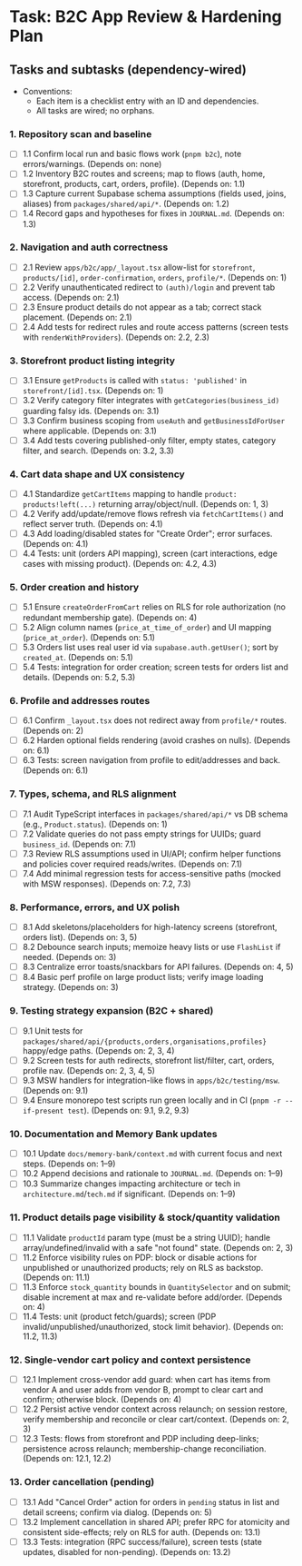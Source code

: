 # Task: B2C App Review & Hardening Plan

## Tasks and subtasks (dependency-wired)

- Conventions:
  - Each item is a checklist entry with an ID and dependencies.
  - All tasks are wired; no orphans.

### 1. Repository scan and baseline

- [ ] 1.1 Confirm local run and basic flows work (`pnpm b2c`), note errors/warnings. (Depends on: none)
- [ ] 1.2 Inventory B2C routes and screens; map to flows (auth, home, storefront, products, cart, orders, profile). (Depends on: 1.1)
- [ ] 1.3 Capture current Supabase schema assumptions (fields used, joins, aliases) from `packages/shared/api/*`. (Depends on: 1.2)
- [ ] 1.4 Record gaps and hypotheses for fixes in `JOURNAL.md`. (Depends on: 1.3)

### 2. Navigation and auth correctness

- [ ] 2.1 Review `apps/b2c/app/_layout.tsx` allow-list for `storefront`, `products/[id]`, `order-confirmation`, `orders`, `profile/*`. (Depends on: 1)
- [ ] 2.2 Verify unauthenticated redirect to `(auth)/login` and prevent tab access. (Depends on: 2.1)
- [ ] 2.3 Ensure product details do not appear as a tab; correct stack placement. (Depends on: 2.1)
- [ ] 2.4 Add tests for redirect rules and route access patterns (screen tests with `renderWithProviders`). (Depends on: 2.2, 2.3)

### 3. Storefront product listing integrity

- [ ] 3.1 Ensure `getProducts` is called with `status: 'published'` in `storefront/[id].tsx`. (Depends on: 1)
- [ ] 3.2 Verify category filter integrates with `getCategories(business_id)` guarding falsy ids. (Depends on: 3.1)
- [ ] 3.3 Confirm business scoping from `useAuth` and `getBusinessIdForUser` where applicable. (Depends on: 3.1)
- [ ] 3.4 Add tests covering published-only filter, empty states, category filter, and search. (Depends on: 3.2, 3.3)

### 4. Cart data shape and UX consistency

- [ ] 4.1 Standardize `getCartItems` mapping to handle `product: products!left(...)` returning array/object/null. (Depends on: 1, 3)
- [ ] 4.2 Verify add/update/remove flows refresh via `fetchCartItems()` and reflect server truth. (Depends on: 4.1)
- [ ] 4.3 Add loading/disabled states for "Create Order"; error surfaces. (Depends on: 4.1)
- [ ] 4.4 Tests: unit (orders API mapping), screen (cart interactions, edge cases with missing product). (Depends on: 4.2, 4.3)

### 5. Order creation and history

- [ ] 5.1 Ensure `createOrderFromCart` relies on RLS for role authorization (no redundant membership gate). (Depends on: 4)
- [ ] 5.2 Align column names (`price_at_time_of_order`) and UI mapping (`price_at_order`). (Depends on: 5.1)
- [ ] 5.3 Orders list uses real user id via `supabase.auth.getUser()`; sort by `created_at`. (Depends on: 5.1)
- [ ] 5.4 Tests: integration for order creation; screen tests for orders list and details. (Depends on: 5.2, 5.3)

### 6. Profile and addresses routes

- [ ] 6.1 Confirm `_layout.tsx` does not redirect away from `profile/*` routes. (Depends on: 2)
- [ ] 6.2 Harden optional fields rendering (avoid crashes on nulls). (Depends on: 6.1)
- [ ] 6.3 Tests: screen navigation from profile to edit/addresses and back. (Depends on: 6.1)

### 7. Types, schema, and RLS alignment

- [ ] 7.1 Audit TypeScript interfaces in `packages/shared/api/*` vs DB schema (e.g., `Product.status`). (Depends on: 1)
- [ ] 7.2 Validate queries do not pass empty strings for UUIDs; guard `business_id`. (Depends on: 7.1)
- [ ] 7.3 Review RLS assumptions used in UI/API; confirm helper functions and policies cover required reads/writes. (Depends on: 7.1)
- [ ] 7.4 Add minimal regression tests for access-sensitive paths (mocked with MSW responses). (Depends on: 7.2, 7.3)

### 8. Performance, errors, and UX polish

- [ ] 8.1 Add skeletons/placeholders for high-latency screens (storefront, orders list). (Depends on: 3, 5)
- [ ] 8.2 Debounce search inputs; memoize heavy lists or use `FlashList` if needed. (Depends on: 3)
- [ ] 8.3 Centralize error toasts/snackbars for API failures. (Depends on: 4, 5)
- [ ] 8.4 Basic perf profile on large product lists; verify image loading strategy. (Depends on: 3)

### 9. Testing strategy expansion (B2C + shared)

- [ ] 9.1 Unit tests for `packages/shared/api/{products,orders,organisations,profiles}` happy/edge paths. (Depends on: 2, 3, 4)
- [ ] 9.2 Screen tests for auth redirects, storefront list/filter, cart, orders, profile nav. (Depends on: 2, 3, 4, 5)
- [ ] 9.3 MSW handlers for integration-like flows in `apps/b2c/testing/msw`. (Depends on: 9.1)
- [ ] 9.4 Ensure monorepo test scripts run green locally and in CI (`pnpm -r --if-present test`). (Depends on: 9.1, 9.2, 9.3)

### 10. Documentation and Memory Bank updates

- [ ] 10.1 Update `docs/memory-bank/context.md` with current focus and next steps. (Depends on: 1–9)
- [ ] 10.2 Append decisions and rationale to `JOURNAL.md`. (Depends on: 1–9)
- [ ] 10.3 Summarize changes impacting architecture or tech in `architecture.md`/`tech.md` if significant. (Depends on: 1–9)

### 11. Product details page visibility & stock/quantity validation

- [ ] 11.1 Validate `productId` param type (must be a string UUID); handle array/undefined/invalid with a safe "not found" state. (Depends on: 2, 3)
- [ ] 11.2 Enforce visibility rules on PDP: block or disable actions for unpublished or unauthorized products; rely on RLS as backstop. (Depends on: 11.1)
- [ ] 11.3 Enforce `stock_quantity` bounds in `QuantitySelector` and on submit; disable increment at max and re-validate before add/order. (Depends on: 4)
- [ ] 11.4 Tests: unit (product fetch/guards); screen (PDP invalid/unpublished/unauthorized, stock limit behavior). (Depends on: 11.2, 11.3)

### 12. Single-vendor cart policy and context persistence

- [ ] 12.1 Implement cross-vendor add guard: when cart has items from vendor A and user adds from vendor B, prompt to clear cart and confirm; otherwise block. (Depends on: 4)
- [ ] 12.2 Persist active vendor context across relaunch; on session restore, verify membership and reconcile or clear cart/context. (Depends on: 2, 3)
- [ ] 12.3 Tests: flows from storefront and PDP including deep-links; persistence across relaunch; membership-change reconciliation. (Depends on: 12.1, 12.2)

### 13. Order cancellation (pending)

- [ ] 13.1 Add "Cancel Order" action for orders in `pending` status in list and detail screens; confirm via dialog. (Depends on: 5)
- [ ] 13.2 Implement cancellation in shared API; prefer RPC for atomicity and consistent side-effects; rely on RLS for auth. (Depends on: 13.1)
- [ ] 13.3 Tests: integration (RPC success/failure), screen tests (state updates, disabled for non-pending). (Depends on: 13.2)
